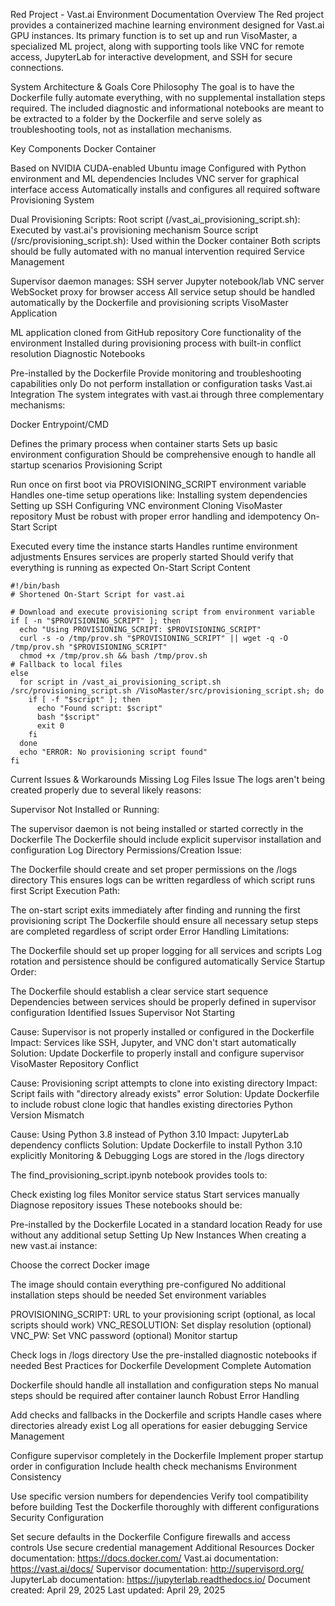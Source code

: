 Red Project - Vast.ai Environment Documentation
Overview
The Red project provides a containerized machine learning environment designed for Vast.ai GPU instances. Its primary function is to set up and run VisoMaster, a specialized ML project, along with supporting tools like VNC for remote access, JupyterLab for interactive development, and SSH for secure connections.

System Architecture & Goals
Core Philosophy
The goal is to have the Dockerfile fully automate everything, with no supplemental installation steps required. The included diagnostic and informational notebooks are meant to be extracted to a folder by the Dockerfile and serve solely as troubleshooting tools, not as installation mechanisms.

Key Components
Docker Container

Based on NVIDIA CUDA-enabled Ubuntu image
Configured with Python environment and ML dependencies
Includes VNC server for graphical interface access
Automatically installs and configures all required software
Provisioning System

Dual Provisioning Scripts:
Root script (/vast_ai_provisioning_script.sh): Executed by vast.ai's provisioning mechanism
Source script (/src/provisioning_script.sh): Used within the Docker container
Both scripts should be fully automated with no manual intervention required
Service Management

Supervisor daemon manages:
SSH server
Jupyter notebook/lab
VNC server
WebSocket proxy for browser access
All service setup should be handled automatically by the Dockerfile and provisioning scripts
VisoMaster Application

ML application cloned from GitHub repository
Core functionality of the environment
Installed during provisioning process with built-in conflict resolution
Diagnostic Notebooks

Pre-installed by the Dockerfile
Provide monitoring and troubleshooting capabilities only
Do not perform installation or configuration tasks
Vast.ai Integration
The system integrates with vast.ai through three complementary mechanisms:

Docker Entrypoint/CMD

Defines the primary process when container starts
Sets up basic environment configuration
Should be comprehensive enough to handle all startup scenarios
Provisioning Script

Run once on first boot via PROVISIONING_SCRIPT environment variable
Handles one-time setup operations like:
Installing system dependencies
Setting up SSH
Configuring VNC environment
Cloning VisoMaster repository
Must be robust with proper error handling and idempotency
On-Start Script

Executed every time the instance starts
Handles runtime environment adjustments
Ensures services are properly started
Should verify that everything is running as expected
On-Start Script Content
```
#!/bin/bash
# Shortened On-Start Script for vast.ai

# Download and execute provisioning script from environment variable
if [ -n "$PROVISIONING_SCRIPT" ]; then
  echo "Using PROVISIONING_SCRIPT: $PROVISIONING_SCRIPT"
  curl -s -o /tmp/prov.sh "$PROVISIONING_SCRIPT" || wget -q -O /tmp/prov.sh "$PROVISIONING_SCRIPT"
  chmod +x /tmp/prov.sh && bash /tmp/prov.sh
# Fallback to local files
else
  for script in /vast_ai_provisioning_script.sh /src/provisioning_script.sh /VisoMaster/src/provisioning_script.sh; do
    if [ -f "$script" ]; then
      echo "Found script: $script"
      bash "$script"
      exit 0
    fi
  done
  echo "ERROR: No provisioning script found"
fi
```
Current Issues & Workarounds
Missing Log Files Issue
The logs aren't being created properly due to several likely reasons:

Supervisor Not Installed or Running:

The supervisor daemon is not being installed or started correctly in the Dockerfile
The Dockerfile should include explicit supervisor installation and configuration
Log Directory Permissions/Creation Issue:

The Dockerfile should create and set proper permissions on the /logs directory
This ensures logs can be written regardless of which script runs first
Script Execution Path:

The on-start script exits immediately after finding and running the first provisioning script
The Dockerfile should ensure all necessary setup steps are completed regardless of script order
Error Handling Limitations:

The Dockerfile should set up proper logging for all services and scripts
Log rotation and persistence should be configured automatically
Service Startup Order:

The Dockerfile should establish a clear service start sequence
Dependencies between services should be properly defined in supervisor configuration
Identified Issues
Supervisor Not Starting

Cause: Supervisor is not properly installed or configured in the Dockerfile
Impact: Services like SSH, Jupyter, and VNC don't start automatically
Solution: Update Dockerfile to properly install and configure supervisor
VisoMaster Repository Conflict

Cause: Provisioning script attempts to clone into existing directory
Impact: Script fails with "directory already exists" error
Solution: Update Dockerfile to include robust clone logic that handles existing directories
Python Version Mismatch

Cause: Using Python 3.8 instead of Python 3.10
Impact: JupyterLab dependency conflicts
Solution: Update Dockerfile to install Python 3.10 explicitly
Monitoring & Debugging
Logs are stored in the /logs directory

The find_provisioning_script.ipynb notebook provides tools to:

Check existing log files
Monitor service status
Start services manually
Diagnose repository issues
These notebooks should be:

Pre-installed by the Dockerfile
Located in a standard location
Ready for use without any additional setup
Setting Up New Instances
When creating a new vast.ai instance:

Choose the correct Docker image

The image should contain everything pre-configured
No additional installation steps should be needed
Set environment variables

PROVISIONING_SCRIPT: URL to your provisioning script (optional, as local scripts should work)
VNC_RESOLUTION: Set display resolution (optional)
VNC_PW: Set VNC password (optional)
Monitor startup

Check logs in /logs directory
Use the pre-installed diagnostic notebooks if needed
Best Practices for Dockerfile Development
Complete Automation

Dockerfile should handle all installation and configuration steps
No manual steps should be required after container launch
Robust Error Handling

Add checks and fallbacks in the Dockerfile and scripts
Handle cases where directories already exist
Log all operations for easier debugging
Service Management

Configure supervisor completely in the Dockerfile
Implement proper startup order in configuration
Include health check mechanisms
Environment Consistency

Use specific version numbers for dependencies
Verify tool compatibility before building
Test the Dockerfile thoroughly with different configurations
Security Configuration

Set secure defaults in the Dockerfile
Configure firewalls and access controls
Use secure credential management
Additional Resources
Docker documentation: https://docs.docker.com/
Vast.ai documentation: https://vast.ai/docs/
Supervisor documentation: http://supervisord.org/
JupyterLab documentation: https://jupyterlab.readthedocs.io/
Document created: April 29, 2025
Last updated: April 29, 2025